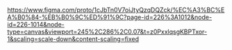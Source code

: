 https://www.figma.com/proto/1cJbTn0V7oiJtyQzqDQZck/%EC%A3%BC%EA%B0%84-%EB%B0%9C%ED%91%9C?page-id=226%3A1012&node-id=226-1014&node-type=canvas&viewport=245%2C286%2C0.07&t=z0PxxlqsgKBPTxor-1&scaling=scale-down&content-scaling=fixed
